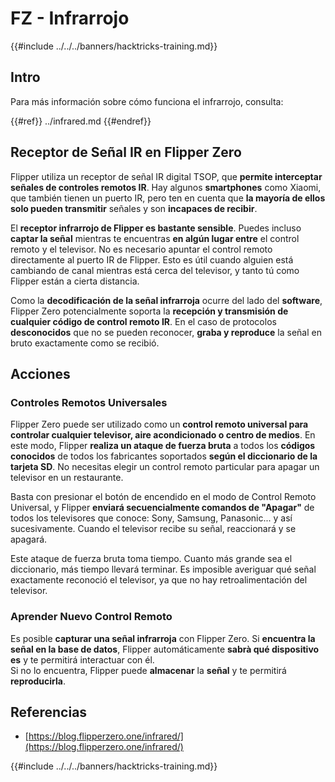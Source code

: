 # FZ - Infrarrojo

{{#include ../../../banners/hacktricks-training.md}}

## Intro <a href="#ir-signal-receiver-in-flipper-zero" id="ir-signal-receiver-in-flipper-zero"></a>

Para más información sobre cómo funciona el infrarrojo, consulta:

{{#ref}}
../infrared.md
{{#endref}}

## Receptor de Señal IR en Flipper Zero <a href="#ir-signal-receiver-in-flipper-zero" id="ir-signal-receiver-in-flipper-zero"></a>

Flipper utiliza un receptor de señal IR digital TSOP, que **permite interceptar señales de controles remotos IR**. Hay algunos **smartphones** como Xiaomi, que también tienen un puerto IR, pero ten en cuenta que **la mayoría de ellos solo pueden transmitir** señales y son **incapaces de recibir**.

El **receptor infrarrojo de Flipper es bastante sensible**. Puedes incluso **captar la señal** mientras te encuentras **en algún lugar entre** el control remoto y el televisor. No es necesario apuntar el control remoto directamente al puerto IR de Flipper. Esto es útil cuando alguien está cambiando de canal mientras está cerca del televisor, y tanto tú como Flipper están a cierta distancia.

Como la **decodificación de la señal infrarroja** ocurre del lado del **software**, Flipper Zero potencialmente soporta la **recepción y transmisión de cualquier código de control remoto IR**. En el caso de protocolos **desconocidos** que no se pueden reconocer, **graba y reproduce** la señal en bruto exactamente como se recibió.

## Acciones

### Controles Remotos Universales

Flipper Zero puede ser utilizado como un **control remoto universal para controlar cualquier televisor, aire acondicionado o centro de medios**. En este modo, Flipper **realiza un ataque de fuerza bruta** a todos los **códigos conocidos** de todos los fabricantes soportados **según el diccionario de la tarjeta SD**. No necesitas elegir un control remoto particular para apagar un televisor en un restaurante.

Basta con presionar el botón de encendido en el modo de Control Remoto Universal, y Flipper **enviará secuencialmente comandos de "Apagar"** de todos los televisores que conoce: Sony, Samsung, Panasonic... y así sucesivamente. Cuando el televisor recibe su señal, reaccionará y se apagará.

Este ataque de fuerza bruta toma tiempo. Cuanto más grande sea el diccionario, más tiempo llevará terminar. Es imposible averiguar qué señal exactamente reconoció el televisor, ya que no hay retroalimentación del televisor.

### Aprender Nuevo Control Remoto

Es posible **capturar una señal infrarroja** con Flipper Zero. Si **encuentra la señal en la base de datos**, Flipper automáticamente **sabrà qué dispositivo es** y te permitirá interactuar con él.\
Si no lo encuentra, Flipper puede **almacenar** la **señal** y te permitirá **reproducirla**.

## Referencias

- [https://blog.flipperzero.one/infrared/](https://blog.flipperzero.one/infrared/)

{{#include ../../../banners/hacktricks-training.md}}
